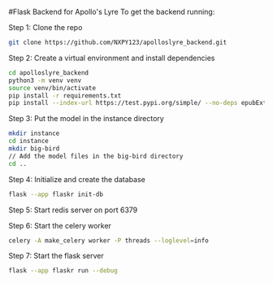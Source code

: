 #Flask Backend for Apollo's Lyre
To get the backend running:

Step 1: Clone the repo
```bash
git clone https://github.com/NXPY123/apolloslyre_backend.git
```

Step 2: Create a virtual environment and install dependencies
```bash
cd apolloslyre_backend
python3 -m venv venv
source venv/bin/activate
pip install -r requirements.txt
pip install --index-url https://test.pypi.org/simple/ --no-deps epubExtractionPackage-NY --upgrade
```

Step 3: Put the model in the instance directory
```bash
mkdir instance
cd instance
mkdir big-bird
// Add the model files in the big-bird directory
cd ..
```

Step 4: Initialize and create the database
```bash
flask --app flaskr init-db
```

Step 5: Start redis server on port 6379

Step 6: Start the celery worker
```bash
celery -A make_celery worker -P threads --loglevel=info 
```

Step 7: Start the flask server
```bash
flask --app flaskr run --debug
```


